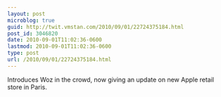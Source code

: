 ```yaml
---
layout: post
microblog: true
guid: http://twit.vmstan.com/2010/09/01/22724375184.html
post_id: 3046820
date: 2010-09-01T11:02:36-0600
lastmod: 2010-09-01T11:02:36-0600
type: post
url: /2010/09/01/22724375184.html
---
```

Introduces Woz in the crowd, now giving an update on new Apple retail store in Paris.

